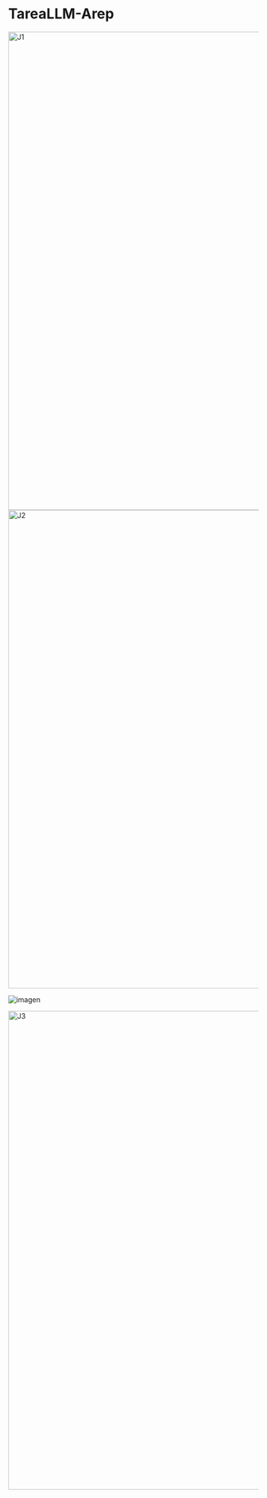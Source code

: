 # TareaLLM-Arep


<img width="960" alt="J1" src="https://github.com/Juc28/TareaLLM-Arep/assets/118181224/c3c2ff80-138d-4046-bbcc-e152384774f6">

<img width="960" alt="J2" src="https://github.com/Juc28/TareaLLM-Arep/assets/118181224/ed7d0cb9-bb18-4d12-aa23-d123f95d4750">


![imagen](https://github.com/Juc28/TareaLLM-Arep/assets/118181224/3d348efa-dd88-4441-82ad-546cf9e2d5d8)


<img width="961" alt="J3" src="https://github.com/Juc28/TareaLLM-Arep/assets/118181224/272406c0-d534-4e0a-94b7-01e18d348e4f">
